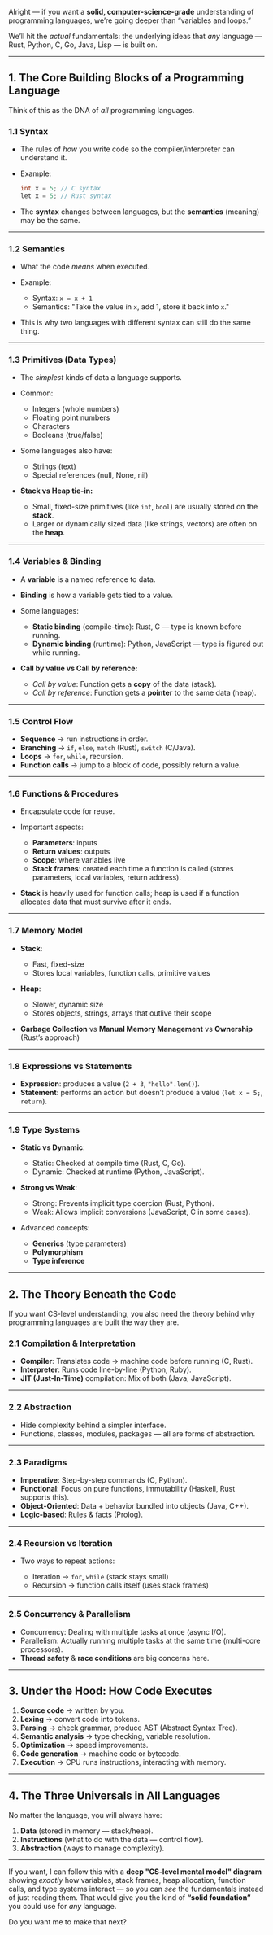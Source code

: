 Alright — if you want a **solid, computer-science-grade** understanding of programming languages, we’re going deeper than “variables and loops.”

We’ll hit the *actual* fundamentals: the underlying ideas that *any* language — Rust, Python, C, Go, Java, Lisp — is built on.

---

## **1. The Core Building Blocks of a Programming Language**

Think of this as the DNA of *all* programming languages.

### **1.1 Syntax**

* The rules of *how* you write code so the compiler/interpreter can understand it.
* Example:

  ```c
  int x = 5; // C syntax
  let x = 5; // Rust syntax
  ```
* The **syntax** changes between languages, but the **semantics** (meaning) may be the same.

---

### **1.2 Semantics**

* What the code *means* when executed.
* Example:

  * Syntax: `x = x + 1`
  * Semantics: "Take the value in `x`, add 1, store it back into `x`."
* This is why two languages with different syntax can still do the same thing.

---

### **1.3 Primitives (Data Types)**

* The *simplest* kinds of data a language supports.
* Common:

  * Integers (whole numbers)
  * Floating point numbers
  * Characters
  * Booleans (true/false)
* Some languages also have:

  * Strings (text)
  * Special references (null, None, nil)
* **Stack vs Heap tie-in:**

  * Small, fixed-size primitives (like `int`, `bool`) are usually stored on the **stack**.
  * Larger or dynamically sized data (like strings, vectors) are often on the **heap**.

---

### **1.4 Variables & Binding**

* A **variable** is a named reference to data.
* **Binding** is how a variable gets tied to a value.
* Some languages:

  * **Static binding** (compile-time): Rust, C — type is known before running.
  * **Dynamic binding** (runtime): Python, JavaScript — type is figured out while running.
* **Call by value vs Call by reference:**

  * *Call by value*: Function gets a **copy** of the data (stack).
  * *Call by reference*: Function gets a **pointer** to the same data (heap).

---

### **1.5 Control Flow**

* **Sequence** → run instructions in order.
* **Branching** → `if`, `else`, `match` (Rust), `switch` (C/Java).
* **Loops** → `for`, `while`, recursion.
* **Function calls** → jump to a block of code, possibly return a value.

---

### **1.6 Functions & Procedures**

* Encapsulate code for reuse.
* Important aspects:

  * **Parameters**: inputs
  * **Return values**: outputs
  * **Scope**: where variables live
  * **Stack frames**: created each time a function is called
    (stores parameters, local variables, return address).
* **Stack** is heavily used for function calls; heap is used if a function allocates data that must survive after it ends.

---

### **1.7 Memory Model**

* **Stack**:

  * Fast, fixed-size
  * Stores local variables, function calls, primitive values
* **Heap**:

  * Slower, dynamic size
  * Stores objects, strings, arrays that outlive their scope
* **Garbage Collection** vs **Manual Memory Management** vs **Ownership** (Rust’s approach)

---

### **1.8 Expressions vs Statements**

* **Expression**: produces a value (`2 + 3`, `"hello".len()`).
* **Statement**: performs an action but doesn’t produce a value (`let x = 5;`, `return`).

---

### **1.9 Type Systems**

* **Static vs Dynamic**:

  * Static: Checked at compile time (Rust, C, Go).
  * Dynamic: Checked at runtime (Python, JavaScript).
* **Strong vs Weak**:

  * Strong: Prevents implicit type coercion (Rust, Python).
  * Weak: Allows implicit conversions (JavaScript, C in some cases).
* Advanced concepts:

  * **Generics** (type parameters)
  * **Polymorphism**
  * **Type inference**

---

## **2. The Theory Beneath the Code**

If you want CS-level understanding, you also need the theory behind why programming languages are built the way they are.

### **2.1 Compilation & Interpretation**

* **Compiler**: Translates code → machine code before running (C, Rust).
* **Interpreter**: Runs code line-by-line (Python, Ruby).
* **JIT (Just-In-Time)** compilation: Mix of both (Java, JavaScript).

---

### **2.2 Abstraction**

* Hide complexity behind a simpler interface.
* Functions, classes, modules, packages — all are forms of abstraction.

---

### **2.3 Paradigms**

* **Imperative**: Step-by-step commands (C, Python).
* **Functional**: Focus on pure functions, immutability (Haskell, Rust supports this).
* **Object-Oriented**: Data + behavior bundled into objects (Java, C++).
* **Logic-based**: Rules & facts (Prolog).

---

### **2.4 Recursion vs Iteration**

* Two ways to repeat actions:

  * Iteration → `for`, `while` (stack stays small)
  * Recursion → function calls itself (uses stack frames)

---

### **2.5 Concurrency & Parallelism**

* Concurrency: Dealing with multiple tasks at once (async I/O).
* Parallelism: Actually running multiple tasks at the same time (multi-core processors).
* **Thread safety** & **race conditions** are big concerns here.

---

## **3. Under the Hood: How Code Executes**

1. **Source code** → written by you.
2. **Lexing** → convert code into tokens.
3. **Parsing** → check grammar, produce AST (Abstract Syntax Tree).
4. **Semantic analysis** → type checking, variable resolution.
5. **Optimization** → speed improvements.
6. **Code generation** → machine code or bytecode.
7. **Execution** → CPU runs instructions, interacting with memory.

---

## **4. The Three Universals in All Languages**

No matter the language, you will always have:

1. **Data** (stored in memory — stack/heap).
2. **Instructions** (what to do with the data — control flow).
3. **Abstraction** (ways to manage complexity).

---

If you want, I can follow this with a **deep "CS-level mental model" diagram** showing *exactly* how variables, stack frames, heap allocation, function calls, and type systems interact — so you can *see* the fundamentals instead of just reading them.
That would give you the kind of **“solid foundation”** you could use for *any* language.

Do you want me to make that next?
